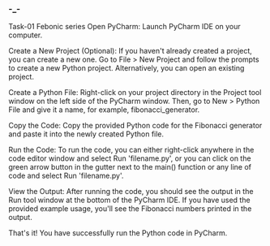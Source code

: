 ### -_-
Task-01 Febonic series 
Open PyCharm: Launch PyCharm IDE on your computer.

Create a New Project (Optional): If you haven't already created a project, you can create a new one. Go to File > New Project and follow the prompts to create a new Python project. Alternatively, you can open an existing project.

Create a Python File: Right-click on your project directory in the Project tool window on the left side of the PyCharm window. Then, go to New > Python File and give it a name, for example, fibonacci_generator.

Copy the Code: Copy the provided Python code for the Fibonacci generator and paste it into the newly created Python file.

Run the Code: To run the code, you can either right-click anywhere in the code editor window and select Run 'filename.py', or you can click on the green arrow button in the gutter next to the main() function or any line of code and select Run 'filename.py'.

View the Output: After running the code, you should see the output in the Run tool window at the bottom of the PyCharm IDE. If you have used the provided example usage, you'll see the Fibonacci numbers printed in the output.

That's it! You have successfully run the Python code in PyCharm. 
